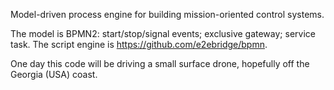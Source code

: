 Model-driven process engine for building mission-oriented control systems.

The model is BPMN2: start/stop/signal events; exclusive gateway; service task.
The script engine is https://github.com/e2ebridge/bpmn.

One day this code will be driving a small surface drone, hopefully off the Georgia (USA) coast.



